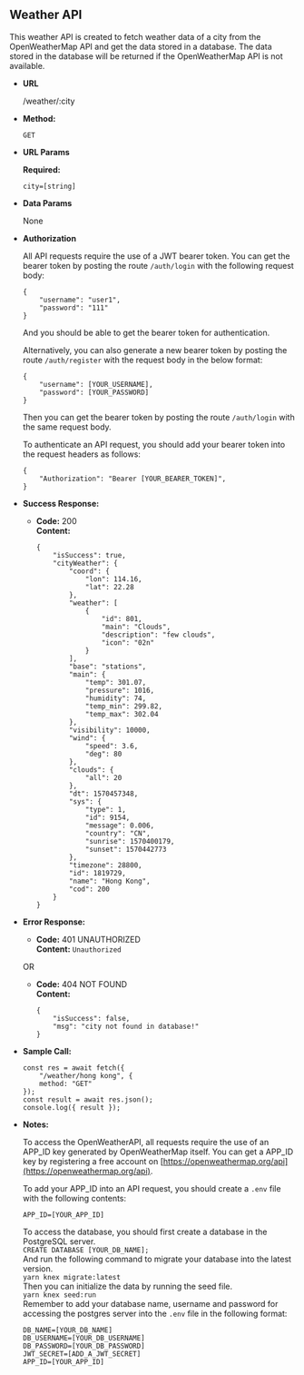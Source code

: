 **Weather API**
----
  This weather API is created to fetch weather data of a city from the OpenWeatherMap API and get the data stored in a database. 
  The data stored in the database will be returned if the OpenWeatherMap API is not available.

* **URL**

  /weather/:city <br />
  
* **Method:**

  `GET`
  
*  **URL Params**

    **Required:**
 
    `city=[string]`

* **Data Params**

    None

*  **Authorization**

    All API requests require the use of a JWT bearer token. You can get the bearer token by posting the route `/auth/login` with the following request body: 
    ```
    {
        "username": "user1",
        "password": "111"
    }
    ```
    And you should be able to get the bearer token for authentication. 
    
    Alternatively, you can also generate a new bearer token by posting the route `/auth/register` with the request body in the below format: 
    ```
    {
        "username": [YOUR_USERNAME],
        "password": [YOUR_PASSWORD]
    }
    ```
    Then you can get the bearer token by posting the route `/auth/login` with the same request body. 

    To authenticate an API request, you should add your bearer token into the request headers as follows: 
    ```
    {
        "Authorization": "Bearer [YOUR_BEARER_TOKEN]",
    }
    ```

* **Success Response:**
  
  * **Code:** 200 <br />
    **Content:** 
    ```
    {
        "isSuccess": true,
        "cityWeather": {
            "coord": {
                "lon": 114.16,
                "lat": 22.28
            },
            "weather": [
                {
                    "id": 801,
                    "main": "Clouds",
                    "description": "few clouds",
                    "icon": "02n"
                }
            ],
            "base": "stations",
            "main": {
                "temp": 301.07,
                "pressure": 1016,
                "humidity": 74,
                "temp_min": 299.82,
                "temp_max": 302.04
            },
            "visibility": 10000,
            "wind": {
                "speed": 3.6,
                "deg": 80
            },
            "clouds": {
                "all": 20
            },
            "dt": 1570457348,
            "sys": {
                "type": 1,
                "id": 9154,
                "message": 0.006,
                "country": "CN",
                "sunrise": 1570400179,
                "sunset": 1570442773
            },
            "timezone": 28800,
            "id": 1819729,
            "name": "Hong Kong",
            "cod": 200
        }
    }
    ```
 
* **Error Response:**

  * **Code:** 401 UNAUTHORIZED <br />
    **Content:** `Unauthorized`
    
  OR

  * **Code:** 404 NOT FOUND <br />
    **Content:** 
    ```
    {
        "isSuccess": false,
        "msg": "city not found in database!"
    }
    ```

* **Sample Call:**

    ```
    const res = await fetch({
        "/weather/hong kong", {
        method: "GET"
    });
    const result = await res.json();
    console.log({ result });
    ```
    
* **Notes:**

    To access the OpenWeatherAPI, all requests require the use of an APP_ID key generated by OpenWeatherMap itself. You can get a APP_ID key by registering a free account on [https://openweathermap.org/api](https://openweathermap.org/api).

    To add your APP_ID into an API request, you should create a `.env` file with the following contents: <br />
    ```
    APP_ID=[YOUR_APP_ID]
    ```

    To access the database, you should first create a database in the PostgreSQL server. <br />
    `CREATE DATABASE [YOUR_DB_NAME];` <br />
    And run the following command to migrate your database into the latest version. <br />
    `yarn knex migrate:latest` <br />
    Then you can initialize the data by running the seed file. <br />
    `yarn knex seed:run` <br />
    Remember to add your database name, username and password for accessing the postgres server into the `.env` file in the following format: <br />
    ```
    DB_NAME=[YOUR_DB_NAME]
    DB_USERNAME=[YOUR_DB_USERNAME]
    DB_PASSWORD=[YOUR_DB_PASSWORD]
    JWT_SECRET=[ADD_A_JWT_SECRET]
    APP_ID=[YOUR_APP_ID]
    ```
